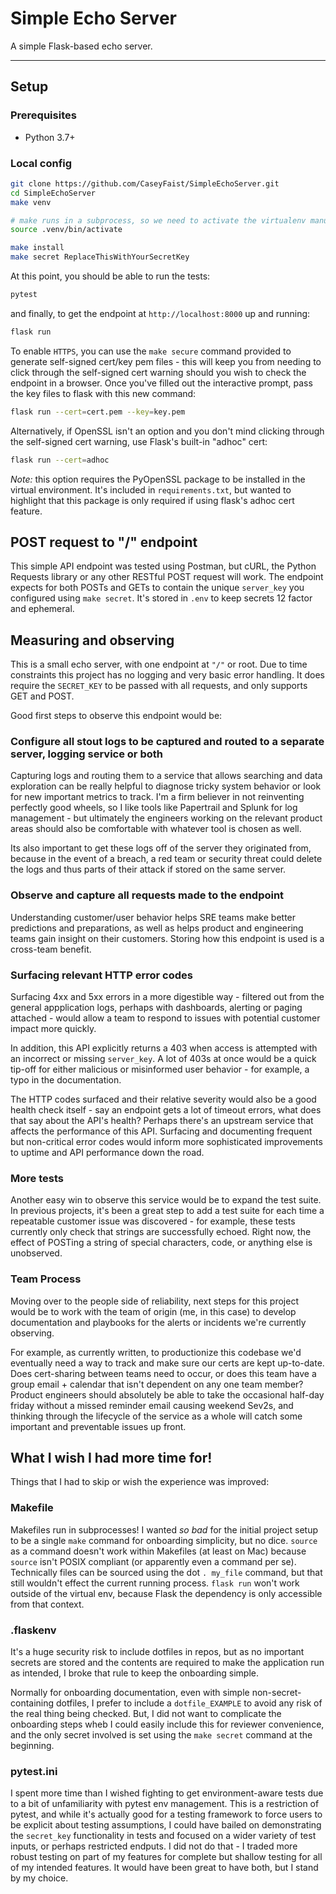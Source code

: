# Simple Echo Server

A simple Flask-based echo server.

---

## Setup

### Prerequisites

- Python 3.7+

### Local config

```bash
git clone https://github.com/CaseyFaist/SimpleEchoServer.git
cd SimpleEchoServer
make venv

# make runs in a subprocess, so we need to activate the virtualenv manually before proceeding
source .venv/bin/activate

make install
make secret ReplaceThisWithYourSecretKey
```

At this point, you should be able to run the tests:

```bash
pytest
```

and finally, to get the endpoint at `http://localhost:8000` up and running:

```bash
flask run
```

To enable `HTTPS`, you can use the `make secure` command provided to generate self-signed cert/key pem files - this will keep you from needing to click through the self-signed cert warning should you wish to check the endpoint in a browser. Once you've filled out the interactive prompt, pass the key files to flask with this new command:

```bash
flask run --cert=cert.pem --key=key.pem
```

Alternatively, if OpenSSL isn't an option and you don't mind clicking through the self-signed cert warning, use Flask's built-in "adhoc" cert:

```bash
flask run --cert=adhoc
```

_Note:_ this option requires the PyOpenSSL package to be installed in the virtual environment. It's included in `requirements.txt`, but wanted to highlight that this package is only required if using flask's adhoc cert feature.

## POST request to "/" endpoint

This simple API endpoint was tested using Postman, but cURL, the Python Requests library or any other RESTful POST request will work. The endpoint expects for both POSTs and GETs to contain the unique `server_key` you configured using `make secret`. It's stored in `.env` to keep secrets 12 factor and ephemeral.

## Measuring and observing

This is a small echo server, with one endpoint at `"/"` or root. Due to time constraints this project has no logging and very basic error handling. It does require the `SECRET_KEY` to be passed with all requests, and only supports GET and POST.

Good first steps to observe this endpoint would be:

### Configure all stout logs to be captured and routed to a separate server, logging service or both

Capturing logs and routing them to a service that allows searching and data exploration can be really helpful to diagnose tricky system behavior or look for new important metrics to track. I'm a firm believer in not reinventing perfectly good wheels, so I like tools like Papertrail and Splunk for log management - but ultimately the engineers working on the relevant product areas should also be comfortable with whatever tool is chosen as well.

Its also important to get these logs off of the server they originated from, because in the event of a breach, a red team or security threat could delete the logs and thus parts of their attack if stored on the same server. 

### Observe and capture all requests made to the endpoint

Understanding customer/user behavior helps SRE teams make better predictions and preparations, as well as helps product and engineering teams gain insight on their customers. Storing how this endpoint is used is a cross-team benefit.

### Surfacing relevant HTTP error codes

Surfacing 4xx and 5xx errors in a more digestible way - filtered out from the general appplication logs, perhaps with dashboards, alerting or paging attached - would allow a team to respond to issues with potential customer impact more quickly. 

In addition, this API explicitly returns a 403 when access is attempted with an incorrect or missing `server_key`. A lot of 403s at once would be a quick tip-off for either malicious or misinformed user behavior - for example, a typo in the documentation.

The HTTP codes surfaced and their relative severity would also be a good health check itself - say an endpoint gets a lot of timeout errors, what does that say about the API's health? Perhaps there's an upstream service that affects the performance of this API. Surfacing and documenting frequent but non-critical error codes would inform more sophisticated improvements to uptime and API performance down the road.

### More tests

Another easy win to observe this service would be to expand the test suite. In previous projects, it's been a great step to add a test suite for each time a repeatable customer issue was discovered - for example, these tests currently only check that strings are successfully echoed. Right now, the effect of POSTing a string of special characters, code, or anything else is unobserved.

### Team Process

Moving over to the people side of reliability, next steps for this project would be to work with the team of origin (me, in this case) to develop documentation and playbooks for the alerts or incidents we're currently observing. 

For example, as currently written, to productionize this codebase we'd eventually need a way to track and make sure our certs are kept up-to-date. Does cert-sharing between teams need to occur, or does this team have a group email + calendar that isn't dependent on any one team member? Product engineers should absolutely be able to take the occasional half-day friday without a missed reminder email causing weekend Sev2s, and thinking through the lifecycle of the service as a whole will catch some important and preventable issues up front.


## What I wish I had more time for!

Things that I had to skip or wish the experience was improved:

### Makefile

Makefiles run in subprocesses! I wanted _so bad_ for the initial project setup to be a single `make` command for onboarding simplicity, but no dice. `source` as a command doesn't work within Makefiles (at least on Mac) because `source` isn't POSIX compliant (or apparently even a command per se). Technically files can be sourced using the dot `. my_file` command, but that still wouldn't effect the current running process. `flask run` won't work outside of the virtual env, because Flask the dependency is only accessible from that context.

### .flaskenv

It's a huge security risk to include dotfiles in repos, but as no important secrets are stored and the contents are required to make the application run as intended, I broke that rule to keep the onboarding simple. 

Normally for onboarding documentation, even with simple non-secret-containing dotfiles, I prefer to include a `dotfile_EXAMPLE` to avoid any risk of the real thing being checked. But, I did not want to complicate the onboarding steps wheb I could easily include this for reviewer convenience, and the only secret involved is set using the `make secret` command at the beginning.

### pytest.ini

I spent more time than I wished fighting to get environment-aware tests due to a bit of unfamiliarity with pytest env management. This is a restriction of pytest, and while it's actually good for a testing framework to force users to be explicit about testing assumptions, I could have bailed on demonstrating the `secret_key` functionality in tests and focused on a wider variety of test inputs, or perhaps restricted endputs. I did not do that - I traded more robust testing on part of my features for complete but shallow testing for all of my intended features. It would have been great to have both, but I stand by my choice.